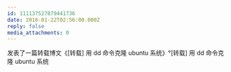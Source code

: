 ```yaml
---
id: 111137527879441736
date: 2016-01-22T02:56:00.000Z
reply: false
media_attachments: 0
---
```


发表了一篇转载博文《[转载] 用 dd 命令克隆 ubuntu 系统》°[转载] 用 dd 命令克隆 ubuntu 系统 ​​​​

